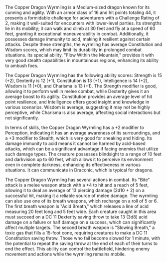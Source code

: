The Copper Dragon Wyrmling is a Medium-sized dragon known for its cunning and agility. With an armor class of 16 and hit points totaling 44, it presents a formidable challenge for adventurers with a Challenge Rating of 2, making it well-suited for encounters with lower-level parties. Its strengths lie in its mobility; it can walk and climb at 30 feet and fly at a speed of 60 feet, granting it exceptional maneuverability in combat. Additionally, it possesses damage immunity to acid, making it resilient against certain attacks. Despite these strengths, the wyrmling has average Constitution and Wisdom scores, which may limit its durability in prolonged combat situations. Its special ability, "Flow Within the Mountain," provides it with very good stealth capabilities in mountainous regions, enhancing its ability to ambush foes. 

The Copper Dragon Wyrmling has the following ability scores: Strength is 15 (+2), Dexterity is 12 (+1), Constitution is 13 (+1), Intelligence is 14 (+2), Wisdom is 11 (+0), and Charisma is 13 (+1). The Strength modifier is good, allowing it to perform well in melee combat, while Dexterity gives it an average boost to its agility. Constitution provides an average level of hit point resilience, and Intelligence offers good insight and knowledge in various scenarios. Wisdom is average, suggesting it may not be highly perceptive, while Charisma is also average, affecting social interactions but not significantly.

In terms of skills, the Copper Dragon Wyrmling has a +2 modifier to Perception, indicating it has an average awareness of its surroundings, and a +3 modifier to Stealth, which is very good for sneaking and hiding. Its damage immunity to acid means it cannot be harmed by acid-based attacks, which can be a significant advantage if facing enemies that utilize such damage types. The creature possesses blindsight to a range of 10 feet and darkvision up to 60 feet, which allows it to perceive its environment even in complete darkness, enhancing its effectiveness in various situations. It can communicate in Draconic, which is typical for dragons.

The Copper Dragon Wyrmling has several actions in combat. Its "Bite" attack is a melee weapon attack with a +4 to hit and a reach of 5 feet, allowing it to deal an average of 13 piercing damage (2d10 + 2) on a successful hit, making it a reliable source of melee damage. The wyrmling can also use one of its breath weapons, which recharge on a roll of 5 or 6. The first breath weapon is "Acid Breath," which releases a line of acid measuring 20 feet long and 5 feet wide. Each creature caught in this area must succeed on a DC 11 Dexterity saving throw to take 13 (3d8) acid damage on a failure or half damage on a success, which can significantly affect multiple targets. The second breath weapon is "Slowing Breath," a toxic gas that fills a 15-foot cone, requiring creatures to make a DC 11 Constitution saving throw. Those who fail become slowed for 1 minute, with the potential to repeat the saving throw at the end of each of their turns to end the effect. This ability can control the battlefield, hindering enemy movement and actions while the wyrmling remains mobile.